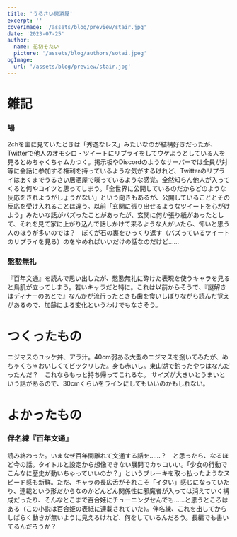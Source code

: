 ```yaml
---
title: 'うるさい居酒屋'
excerpt: ''
coverImage: '/assets/blog/preview/stair.jpg'
date: '2023-07-25'
author:
  name: 花初そたい
  picture: '/assets/blog/authors/sotai.jpeg'
ogImage:
  url: '/assets/blog/preview/stair.jpg'
---
```

# 雑記

### 場
2chを主に見ていたときは「秀逸なレス」みたいなのが結構好きだったが、Twitterで他人のオモシロ・ツイートにリプライをしてウケようとしている人を見るとめちゃくちゃムカつく。掲示板やDiscordのようなサーバーでは全員が対等に会話に参加する権利を持っているような気がするけれど、Twitterのリプライはあくまでうるさい居酒屋で喋っているような感覚。全然知らん他人が入ってくると何やコイツと思ってしまう。「全世界に公開しているのだからどのような反応をされようがしょうがない」という向きもあるが、公開していることとその反応を受け入れることは違う。以前「玄関に張り出せるようなツイートを心がけよう」みたいな話がバズったことがあったが、玄関に何か張り紙があったとして、それを見て家に上がり込んで話しかけて来るような人がいたら、怖いと思う人のほうが多いのでは？　ぼくが石の裏をひっくり返す（バズっているツイートのリプライを見る）のをやめればいいだけの話なのだけど……

### 慇懃無礼
『百年文通』を読んで思い出したが、慇懃無礼に砕けた表現を使うキャラを見ると鳥肌が立ってしまう。若いキャラだと特に。これは以前からそうで、『謎解きはディナーのあとで』なんかが流行ったときも歯を食いしばりながら読んだ覚えがあるので、加齢による変化というわけでもなさそう。

# つくったもの
ニジマスのユッケ丼、アラ汁。40cm弱ある大型のニジマスを捌いてみたが、めちゃくちゃおいしくてビックリした。身も赤いし。東山湖で釣ったやつはなんだったんだ？　これならもっと持ち帰ってこれるな。
サイズが大きいとうまいという話があるので、30cmくらいをラインにしてもいいのかもしれない。

# よかったもの

### 伴名練『百年文通』
読み終わった。いまなぜ百年間離れて文通する話を……？　と思ったら、なるほど今の話。タイトルと設定から想像できない展開でカッコいい。「少女の行動でこんなに歴史が動いちゃっていいのか？」というブレーキを取っ払ったようなスピード感も新鮮。ただ、キャラの長広舌がそれこそ「イタい」感じになっていたり、連載という形だからなのかどんどん関係性に邪魔者が入っては消えていく構成だったり、そんなとこまで百合姫にチューニングせんでも……と思うところはある（この小説は百合姫の表紙に連載されていた）。伴名練、これを出してからしばらく動きが無いように見えるけれど、何をしているんだろう。長編でも書いてるんだろうか？